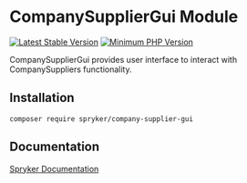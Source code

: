 # CompanySupplierGui Module
[![Latest Stable Version](https://poser.pugx.org/spryker/company-supplier-gui/v/stable.svg)](https://packagist.org/packages/spryker/company-supplier-gui)
[![Minimum PHP Version](https://img.shields.io/badge/php-%3E%3D%207.3-8892BF.svg)](https://php.net/)

CompanySupplierGui provides user interface to interact with CompanySuppliers functionality.

## Installation

```
composer require spryker/company-supplier-gui
```

## Documentation

[Spryker Documentation](https://academy.spryker.com/developing_with_spryker/module_guide/modules.html)
